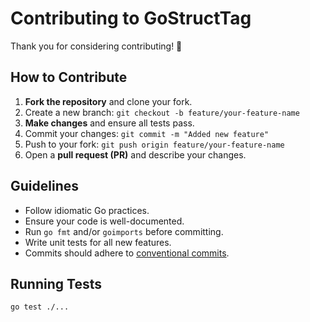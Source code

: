 # Contributing to GoStructTag

Thank you for considering contributing! 🚀

## How to Contribute

1. **Fork the repository** and clone your fork.
2. Create a new branch: `git checkout -b feature/your-feature-name`
3. **Make changes** and ensure all tests pass.
4. Commit your changes: `git commit -m "Added new feature"`
5. Push to your fork: `git push origin feature/your-feature-name`
6. Open a **pull request (PR)** and describe your changes.

## Guidelines

- Follow idiomatic Go practices.
- Ensure your code is well-documented.
- Run `go fmt` and/or `goimports` before committing.
- Write unit tests for all new features.
- Commits should adhere to [conventional commits](https://www.conventionalcommits.org).

## Running Tests

```sh
go test ./...
```

